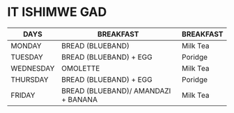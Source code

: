 # IT ISHIMWE GAD 


| DAYS  | BREAKFAST | BREAKFAST |
| ------------- | ------------- | ------------- |
| MONDAY  | BREAD (BLUEBAND)  | Milk Tea |
| TUESDAY  | BREAD (BLUEBAND) + EGG | Poridge |
| WEDNESDAY  | OMOLETTE  | Milk Tea |
| THURSDAY  | BREAD (BLUEBAND) + EGG | Poridge |
| FRIDAY  | BREAD (BLUEBAND)/ AMANDAZI + BANANA  | Milk Tea |
